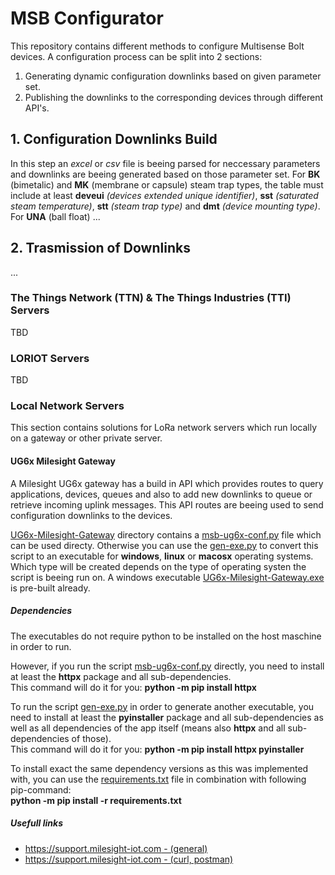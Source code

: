 # MSB Configurator

This repository contains different methods to configure Multisense Bolt devices. A configuration process can be split into 2 sections:

1. Generating dynamic configuration downlinks based on given parameter set.
2. Publishing the downlinks to the corresponding devices through different API's.

## 1. Configuration Downlinks Build

In this step an _excel_ or _csv_ file is beeing parsed for neccessary parameters and downlinks are beeing generated based on those parameter set. For **BK** (bimetalic) and **MK** (membrane or capsule) steam trap types, the table must include at least **deveui** _(devices extended unique identifier)_, **sst** _(saturated steam temperature)_, **stt** _(steam trap type)_ and **dmt** _(device mounting type)_. For **UNA** (ball float) ...

## 2. Trasmission of Downlinks

...

### The Things Network (TTN) & The Things Industries (TTI) Servers

TBD

### LORIOT Servers

TBD

### Local Network Servers

This section contains solutions for LoRa network servers which run locally on a gateway or other private server.

#### UG6x Milesight Gateway

A Milesight UG6x gateway has a build in API which provides routes to query applications, devices, queues and also to add new downlinks to queue or retrieve incoming uplink messages. This API routes are beeing used to send configuration downlinks to the devices.

[UG6x-Milesight-Gateway](https://github.com/GESTRA-AG/msb-1-configurator/tree/main/downlink-transmission/local-server/UG6x-Milesight-Gateway) directory contains a [msb-ug6x-conf.py](https://github.com/GESTRA-AG/msb-1-configurator/blob/main/downlink-transmission/local-server/UG6x-Milesight-Gateway/msb-ug6x-conf.py) file which can be used directy. Otherwise you can use the [gen-exe.py](https://github.com/GESTRA-AG/msb-1-configurator/blob/main/downlink-transmission/local-server/UG6x-Milesight-Gateway/gen-exe.py) to convert this script to an executable for **windows**, **linux** or **macosx** operating systems. Which type will be created depends on the type of operating systen the script is beeing run on. A windows executable [UG6x-Milesight-Gateway.exe](https://github.com/GESTRA-AG/msb-1-configurator/blob/main/downlink-transmission/local-server/UG6x-Milesight-Gateway/UG6x-Downlink-Pusher.exe) is pre-built already.

##### Dependencies

The executables do not require python to be installed on the host maschine in order to run.

However, if you run the script [msb-ug6x-conf.py](https://github.com/GESTRA-AG/msb-1-configurator/blob/main/downlink-transmission/local-server/UG6x-Milesight-Gateway/msb-ug6x-conf.py) directly, you need to install at least the **httpx** package and all sub-dependencies.  
This command will do it for you: **python -m pip install httpx**

To run the script [gen-exe.py](https://github.com/GESTRA-AG/msb-1-configurator/blob/main/downlink-transmission/local-server/UG6x-Milesight-Gateway/gen-exe.py) in order to generate another executable, you need to install at least the **pyinstaller** package and all sub-dependencies as well as all dependencies of the app itself (means also **httpx** and all sub-dependencies of those).  
This command will do it for you: **python -m pip install httpx pyinstaller**

To install exact the same dependency versions as this was implemented with, you can use the [requirements.txt](https://github.com/GESTRA-AG/msb-1-configurator/blob/main/downlink-transmission/local-server/UG6x-Milesight-Gateway/requirements.txt) file in combination with following pip-command:  
**python -m pip install -r requirements.txt**

##### Usefull links

- [https://support.milesight-iot.com - (general)](https://support.milesight-iot.com/support/solutions/articles/73000514140-how-to-use-milesight-router-http-api-)
- [https://support.milesight-iot.com - (curl, postman)](https://support.milesight-iot.com/support/solutions/articles/73000514150-how-to-test-milesight-gateway-api-by-postman-)

